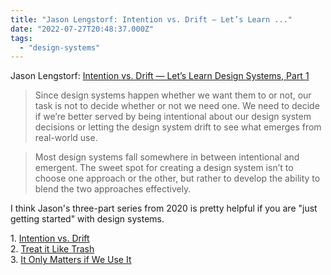 ```yaml
---
title: "Jason Lengstorf: Intention vs. Drift — Let’s Learn ..."
date: "2022-07-27T20:48:37.000Z"
tags: 
  - "design-systems"
---
```


Jason Lengstorf: [Intention vs. Drift — Let’s Learn Design Systems, Part 1](https://www.netlify.com/blog/2020/05/11/intention-vs.-drift-lets-learn-design-systems-part-1/)

> Since design systems happen whether we want them to or not, our task is not to decide whether or not we need one. We need to decide if we’re better served by being intentional about our design system decisions or letting the design system drift to see what emerges from real-world use.

> Most design systems fall somewhere in between intentional and emergent. The sweet spot for creating a design system isn’t to choose one approach or the other, but rather to develop the ability to blend the two approaches effectively.

I think Jason's three-part series from 2020 is pretty helpful if you are "just getting started" with design systems.

1\. [Intention vs. Drift](https://www.netlify.com/blog/2020/05/11/intention-vs.-drift-lets-learn-design-systems-part-1/)  
2\. [Treat it Like Trash](https://www.netlify.com/blog/2020/05/12/treat-it-like-trash-lets-learn-design-systems-part-2/)  
3\. [It Only Matters if We Use It](https://www.netlify.com/blog/2020/05/13/it-only-matters-if-we-use-it-lets-learn-design-systems-part-3/)
